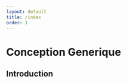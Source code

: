 ```yaml
---
layout: default
title: /index
order: 1
---
```


# Conception Generique
<!-- new slide -->

## Introduction 

<!-- new slide -->
